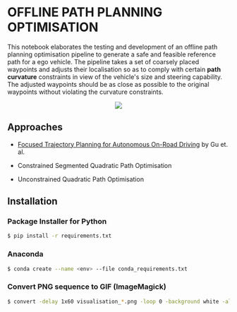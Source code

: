# OFFLINE PATH PLANNING OPTIMISATION
This notebook elaborates the testing and development of an offline path planning optimisation pipeline to generate a safe and feasible reference path for a ego vehicle. The pipeline takes a set of coarsely placed waypoints and adjusts their localisation so as to comply with certain **path curvature** constraints in view of the vehicle's size and steering capability. The adjusted waypoints should be as close as possible to the original waypoints without violating the curvature constraints.

<div align="center">
	<img src="resources/vis.gif" />
</div>

## Approaches
- [Focused Trajectory Planning for Autonomous On-Road Driving](https://www.ri.cmu.edu/pub_files/2013/6/IV2013-Tianyu.pdf) by Gu et. al.

- Constrained Segmented Quadratic Path Optimisation

- Unconstrained Quadratic Path Optimisation
## Installation
### Package Installer for Python
```bash
$ pip install -r requirements.txt
```

### Anaconda
```bash
$ conda create --name <env> --file conda_requirements.txt
```

### Convert PNG sequence to GIF (ImageMagick)
```bash
$ convert -delay 1x60 visualisation_*.png -loop 0 -background white -alpha remove vis.gif

```